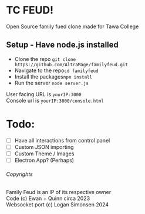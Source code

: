 # TC FEUD!
Open Source family fued clone made for Tawa College

## Setup - Have node.js installed
- Clone the repo ```git clone https://github.com/AltraMage/familyfeud.git```
- Navigate to the repo```cd familyfeud```
- Install the packages```npm install```
- Run the server ```node server.js```

User facing URL is ```yourIP:3000```  
Console url is ```yourIP:3000/console.html```

# Todo:
- [ ] Have all interactions from control panel
- [ ] Custom JSON importing
- [ ] Custom Theme / Images
- [ ] Electron App? (Perhaps)

###### Copyrights
Family Feud is an IP of its respective owner  
Code (c) Ewan + Quinn circa 2023  
Websocket port (c) Logan Simonsen 2024